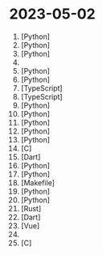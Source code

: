 # 2023-05-02

1. [](https://github.comundefined "AudioGPT: Understanding and Generating Speech, Music, Sound, and Talking Head") [Python]
2. [](https://github.comundefined "Enable everyone to develop, optimize and deploy AI models natively on everyone's devices.") [Python]
3. [](https://github.comundefined "Free AUTOGPT with NO API is a repository that offers a simple version of Autogpt, an autonomous AI agent capable of performing tasks independently. Unlike other versions, our implementation does not rely on any paid OpenAI API, making it accessible to anyone.") [Python]
4. [](https://github.comundefined "A curated list of practical guide resources of LLMs (LLMs Tree, Examples, Papers)") 
5. [](https://github.comundefined "") [Python]
6. [](https://github.comundefined "") [Python]
7. [](https://github.comundefined "") [TypeScript]
8. [](https://github.comundefined "Scheduling infrastructure for absolutely everyone.") [TypeScript]
9. [](https://github.comundefined "Chinese-LLaMA基础模型；ChatFlow中文对话模型；NLP预训练/指令微调数据集") [Python]
10. [](https://github.comundefined "🐸💬 - a deep learning toolkit for Text-to-Speech, battle-tested in research and production") [Python]
11. [](https://github.comundefined "🏡 Open source home automation that puts local control and privacy first.") [Python]
12. [](https://github.comundefined "A simple bot that uses Selenium to farm Microsoft Rewards written in Python") [Python]
13. [](https://github.comundefined "WizardLM: Empowering Large Pre-Trained Language Models to Follow Complex Instructions") [Python]
14. [](https://github.comundefined "Flipper Zero Unleashed Firmware") [C]
15. [](https://github.comundefined "💊 Application to use ReVanced on Android") [Dart]
16. [](https://github.comundefined "decentralising the Ai Industry, just some language model api's...") [Python]
17. [](https://github.comundefined "A youtube-dl fork with additional features and fixes") [Python]
18. [](https://github.comundefined "A list of Free Software network services and web applications which can be hosted on your own servers") [Makefile]
19. [](https://github.comundefined "Agent techniques to augment your LLM and push it beyong its limits") [Python]
20. [](https://github.comundefined "") [Python]
21. [](https://github.comundefined "A memory safe implementation of sudo and su.") [Rust]
22. [](https://github.comundefined "Self-hosted photo and video backup solution directly from your mobile phone.") [Dart]
23. [](https://github.comundefined "🚀 A self-hostable personal dashboard built for you. Includes status-checking, widgets, themes, icon packs, a UI editor and tons more!") [Vue]
24. [](https://github.comundefined "A complete computer science study plan to become a software engineer.") 
25. [](https://github.comundefined "Flipper Zero firmware source code") [C]
